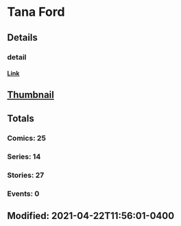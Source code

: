 # Tana  Ford 
## Details
### detail
#### [Link](http://marvel.com/comics/creators/12416/tana_ford?utm_campaign=apiRef&utm_source=225578a89fc76f3d20fbffda5d17a88d)
## [Thumbnail](http://i.annihil.us/u/prod/marvel/i/mg/b/40/image_not_available.jpg)
## Totals
### Comics: 25
### Series: 14
### Stories: 27
### Events: 0
## Modified: 2021-04-22T11:56:01-0400